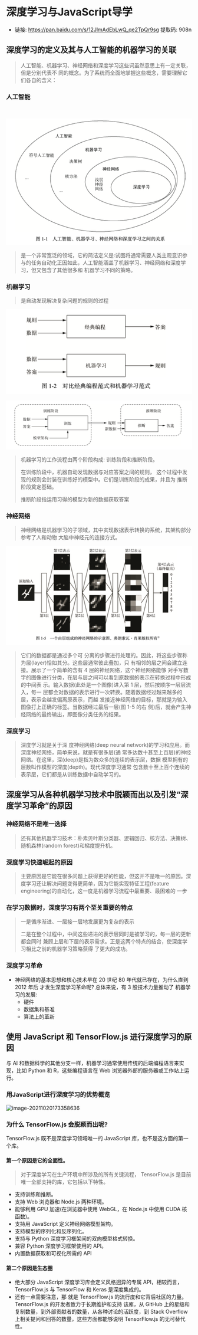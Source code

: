 # 深度学习与JavaScript导学

* 链接: https://pan.baidu.com/s/12JlmAdEbLwQ_qe2TpQr9sg 提取码: 908n 
  



## 深度学习的定义及其与人工智能的机器学习的关联

> 人工智能、机器学习、神经网络和深度学习这些词虽然意思上有一定关联，但是分别代表不 同的概念。为了系统而全面地掌握这些概念，需要理解它们各自的含义：

### 人工智能

​			 		 		 		 		 		 				 		 		 		 		 		 

![image-20211019165428436](../images/tensorflow-js/relation.png)

> 是一个非常宽泛的领域，它的简洁定义是:试图将通常需要人类主观意识参与的任务自动化正因如此，人工智能涵盖了机器学习、神经网络和深度学习，但又包含了其他很多和 机器学习不同的策略。



### 机器学习

> 是自动发现解决复杂问题的规则的过程

![image-20211019171054924](../images/tensorflow-js/machine-learning.png)

![image-20211019171942126](../images/tensorflow-js/machine-learning-paradigm.png)

> 机器学习的工作流程由两个阶段构成: 训练阶段和推断阶段。
>
> 在训练阶段中，机器自动发现数据与对应答案之间的规则， 这个过程中发现的规则会封装在训练好的模型中。它们是训练阶段的成果，并且为 推断阶段奠定基础。
>
> 推断阶段指运用习得的模型为新的数据获取答案



### 神经网络

> 神经网络是机器学习的子领域，其中实现数据表示转换的系统，其架构部分参考了人和动物 大脑中神经元的连接方式。

![pEwuEhiBmW](../images/tensorflow-js/neural-network.png)

> 它们的数据都是通过多个可 分离的步骤进行处理的。因此，将这些步骤称为层(layer)恰如其分。这些层通常彼此叠加，只 有相邻的层之间会建立连接。展示了一个简单的含有 4 层的神经网络，这个神经网络能够 对手写数字的图像进行分类，在层与层之间可以看到原数据的表示在转换过程中形成的中间表 示。输入数据(此处是一个图像)进入第 1 层，然后按顺序一层层流入，每一 层都会对数据的表示进行一次转换。随着数据经过越来越多的层，表示会越发偏离原表示，而越 发接近神经网络的目标，那就是为输入图像打上正确的标签。当数据经过最后一层(图 1-5 的右 侧)后，就会产生神经网络的最终输出，即图像分类任务的结果。



### 深度学习

> 深度学习就是关于深 度神经网络(deep neural network)的学习和应用。而深度神经网络，简单来说，就是有很多层(通 常多达数十甚至上百层)的神经网络。在这里，深(deep)是指为数众多的连续的表示层，数据 模型拥有的层数叫作模型的深度(depth)。现代深度学习通常 包含数十至上百个连续的表示层，它们都是从训练数据中自动学习的。

## 深度学习从各种机器学习技术中脱颖而出以及引发“深度学习革命”的原因

### 神经网络不是唯一选择

> 还有其他机器学习技术：朴素贝叶斯分类器、逻辑回归、核方法、决策树、随机森林(random forest)和梯度提升机。

### 深度学习快速崛起的原因

> 主要原因是它能在很多问题上获得更好的性能，但这并不是唯一的原因。深度学习还让解决问题变得更简单，因为它能实现特征工程(feature engineering)的自动化，这一度是机器学习流程中最重要、最困难的 一步

### 在学习数据时，深度学习有两个至关重要的特点

> 一是循序渐进、一层接一层地发展更为复杂的表示
>
> 二是在整个过程中，中间这些递进的表示层同时是被学习的，每一层的更新都会同时 兼顾上层和下层的表示需求。正是这两个特点的结合，使深度学习相比之前的机器学习策略获得 了更大的成功。

### 深度学习革命

* 神经网络的基本思想和核心技术早在 20 世纪 80 年代就已存在，为什么直到 2012 年后 才发生深度学习革命呢? 总体来说，有 3 股技术力量推动了 机器学习的发展:
  * 硬件
  * 数据集和基准
  * 算法上的革新

##  使用 JavaScript 和 TensorFlow.js 进行深度学习的原因

与 AI 和数据科学的其他分支一样，机器学习通常使用传统的后端编程语言来实现，比如 Python 和 R，这些编程语言在 Web 浏览器外部的服务器或工作站上运行。

### 用JavaScript进行深度学习的优势概览

![image-20211020173358636](/Users/bytedance/Desktop/Learn/Notes/images/tensorflow-js/js-deep-learn-advantage.png)

### 为什么 TensorFlow.js 会脱颖而出呢?

TensorFlow.js 既不是深度学习领域唯一的 JavaScript 库，也不是这方面的第一个库。

#### 第一个原因是它的全面性。

> 对于深度学习在生产环境中所涉及的所有关键流程， TensorFlow.js 是目前唯一全部支持的库，它包括以下特性。

* 支持训练和推断。
*  支持 Web 浏览器和 Node.js 两种环境。
* 能够利用 GPU 加速(在浏览器中使用 WebGL，在 Node.js 中使用 CUDA 核函数)。
* 支持用 JavaScript 定义神经网络模型架构。
* 支持模型的序列化和反序列化。
* 支持与 Python 深度学习框架间的双向模型格式转换。
* 兼容 Python 深度学习框架使用的 API。
* 内置数据获取和可视化所需的 API

#### 第二个原因是生态圈

* 绝大部分 JavaScript 深度学习库会定义风格迥异的专属 API，相较而言， TensorFlow.js 与 TensorFlow 和 Keras 是深度集成的。
* 还有一点需要注意，那 就是 TensorFlow.js 的流行度和它背后社区的力量。TensorFlow.js 的开发者致力于长期维护和支持 该库，从 GitHub 上的星级和复制数量，到外部贡献者的数量，从各种讨论的活跃度，到 Stack Overflow 上相关提问和回答的数量，这些方面都能够说明 TensorFlow.js 的无可替代性。

